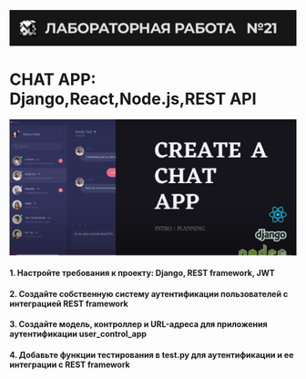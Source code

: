 ![alt MATE Programming Lab](https://github.com/MATE-Programming/Lab_logo/blob/main/lab_21.svg?raw=true)
# CHAT APP: Django,React,Node.js,REST API


![alt MATE Programming Lab](https://github.com/MATE-Programming/Lab_logo/blob/main/Chatapp/1.png?raw=true)

#### 1.	Настройте требования к проекту: Django, REST framework, JWT

#### 2. Создайте собственную систему аутентификации пользователей с интеграцией REST framework

#### 3.	Создайте модель, контроллер и URL-адреса для приложения аутентификации user_control_app

#### 4.	Добавьтe функции тестирования в test.py для аутентификации и ее интеграции с REST framework
